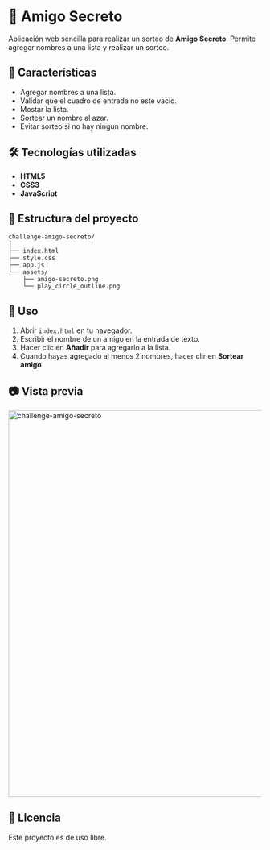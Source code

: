 # 🎁 Amigo Secreto
Aplicación web sencilla para realizar un sorteo de **Amigo Secreto**.
Permite agregar nombres a una lista y realizar un sorteo.
## 📌 Características
- Agregar nombres a una lista.
- Validar que el cuadro de entrada no este vacío.
- Mostar la lista.
- Sortear un nombre al azar.
- Evitar sorteo si no hay ningun nombre.
## 🛠️ Tecnologías utilizadas
- **HTML5**
- **CSS3**
- **JavaScript**
## 📂 Estructura del proyecto
```
challenge-amigo-secreto/
│
├── index.html
├── style.css
├── app.js
└── assets/
    ├── amigo-secreto.png
    └── play_circle_outline.png
```
## 🚀 Uso
1. Abrir `index.html` en tu navegador.
2. Escribir el nombre de un amigo en la entrada de texto.
3. Hacer clic en **Añadir** para agregarlo a la lista.
4. Cuando hayas agregado al menos 2 nombres, hacer clir en **Sortear amigo**
## 📷 Vista previa
<img width="1024" height="768" alt="challenge-amigo-secreto" src="https://github.com/user-attachments/assets/9965ce7a-b8b0-418f-8776-d612f49bc1c2" />

## 📄 Licencia
Este proyecto es de uso libre.
